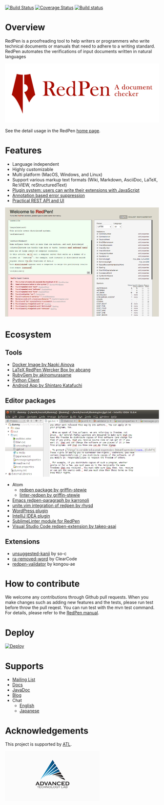 [![Build Status](https://travis-ci.org/redpen-cc/redpen.svg?branch=master)](https://travis-ci.org/redpen-cc/redpen)
[![Coverage Status](https://coveralls.io/repos/recruit-tech/redpen/badge.png)](https://coveralls.io/r/recruit-tech/redpen)
[![Build status](https://ci.appveyor.com/api/projects/status/qtqmphigaip8lfwk?svg=true)](https://ci.appveyor.com/project/takahi-i/redpen)

Overview
=========

RedPen is a proofreading tool to help writers or programmers who write technical documents or manuals that need to adhere to a writing standard. RedPen automates the verifications of input documents written in natural languages


<p align="center">
   <a href="http://redpen.cc"><img src="logo/redpen-logo.png"/></a>
</p>

See the detail usage in the RedPen [home page](http://redpen.cc/).

Features
=========

- Language independent
- Highly customizable
- Multi platform (MacOS, Windows, and Linux)
- Support various markup text formats (Wiki, Markdown, AsciiDoc, LaTeX, Re:VIEW, reStructuredText)
- [Plugin system: users can write their extensions with JavaScript](http://blog.redpen.cc/2015/09/08/writing-extension-with-javascript/)
- [Annotation based error suppression](https://blog.redpen.cc/2016/06/14/introduction-of-annotation-for-suppressing-errors-from-document-checking-tool-redpen/)
- [Practical REST API and UI](http://redpen.herokuapp.com/)

<p align="center">
   <a href="http://redpen.herokuapp.com/"><img src="logo/redpen-ui.png"/></a>
</p>


Ecosystem
==========

Tools
-----

  * [Docker Image by Naoki Ainoya](https://registry.hub.docker.com/u/ainoya/redpen-server/)
  * [LaTeX RedPen Wercker Box by abcang](https://hub.docker.com/r/abcang/latex-redpen-wercker-box/)
  * [RubyGem by akinomurasame](https://rubygems.org/gems/redpen_ruby)
  * [Python Client](https://pypi.python.org/pypi/pyredpen/)
  * [Android App by Shintaro Katafuchi](https://play.google.com/store/apps/details?id=cc.redpen)

Editor packages
---------------

<p align="center">
   <a href="http://redpen.herokuapp.com/"><img src="logo/intellij-redpen-image.png"/></a>
</p>

  * Atom
    * [redpen package by griffin-stewie](https://atom.io/packages/redpen)
    * [linter-redpen by griffin-stewie](https://atom.io/packages/linter-redpen)
  * [Emacs redpen-paragraph by karronoli](https://libraries.io/emacs/redpen-paragraph/v0.2)
  * [unite.vim integration of redpen by rhysd](https://github.com/rhysd/unite-redpen.vim)
  * [WordPress plugin](https://github.com/redpen-cc/redpen-wordpress-plugin)
  * [IntelliJ IDEA plugin](https://plugins.jetbrains.com/plugin/8210)
  * [SublimeLinter module for RedPen](https://github.com/taky/sublimelinter-redpen)
  * [Visual Studio Code redpen-extension by takeo-asai](https://marketplace.visualstudio.com/items?itemName=takeo-asai.redpen-extension)


Extensions
----------

  * [unsuggested-kanji](https://github.com/so-c/redpen-validator) by so-c
  * [ra-removed-word](http://www.clear-code.com/blog/2015/8/29.html) by ClearCode
  * [redpen-validator](https://github.com/kongou-ae/redpen-validator) by kongou-ae

How to contribute
==================

We welcome any contributions through Github pull requests. When you make changes such as adding new features and the tests,
please run test before throw the pull reqest. You can run test with the mvn test command. For details, please refer to the [RedPen manual](http://redpen.cc/docs/latest/#_for_developers).

Deploy
======
[![Deploy](https://www.herokucdn.com/deploy/button.png)](https://heroku.com/deploy)

Supports
=========

* [Mailing List](https://groups.google.com/forum/#!forum/redpen-validator)
* [Docs](http://redpen.cc/docs.html)
* [JavaDoc](http://redpen.cc/javadoc/latest/index.html)
* [Blog](http://blog.redpen.cc)
* Chat
  * [English](https://gitter.im/redpen-cc/redpen)
  * [Japanese](https://gitter.im/redpen-cc/redpen/redpen-ja)

Acknowledgements
================

This project is supported by [ATL](http://atl.recruit-tech.co.jp/en/).

<a href="http://atl.recruit-tech.co.jp/en/"><img src="logo/atl.png"/></a>
